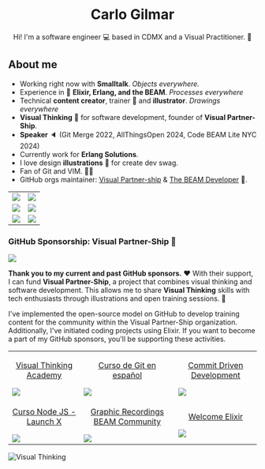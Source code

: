 <h1 align="center">Carlo Gilmar</h1>

<p align="center">
Hi! I'm a software engineer 💻 based in CDMX and a Visual Practitioner. 🎨
</p>

## About me

- Working right now with **Smalltalk**. _Objects everywhere._
- Experience in 🚀 **Elixir, Erlang, and the BEAM**. _Processes everywhere_
- Technical **content creator**, trainer 📝 and **illustrator**. _Drawings everywhere_
- **Visual Thinking** 🎨 for software development, founder of **Visual Partner-Ship**.
- **Speaker** 🔈 (Git Merge 2022, AllThingsOpen 2024, Code BEAM Lite NYC 2024)
- Currently work for **Erlang Solutions**.
- I love design **illustrations** 🎇 for create dev swag.
- Fan of Git and VIM. 😮‍💨
- GitHub orgs maintainer: [Visual Partner-ship](https://github.com/visualpartnership) & [The BEAM Developer](https://github.com/the-beam-developer) 📍.

<table width="100%">
  <tbody>
    <tr>
      <td width="50%">
        <img src="https://github.com/carlogilmar/carlogilmar/assets/17634377/20f97d8c-0d7e-4637-9f6f-77eb3c251a27">
      </td>
      <td width="50%">
        <img src="https://github.com/carlogilmar/carlogilmar/assets/17634377/aaac5053-c988-42f4-b264-7832e8a793ea">
      </td>
    </tr>
    <tr>
      <td width="50%">
        <img src="https://github.com/carlogilmar/carlogilmar/assets/17634377/adb654c3-0243-4827-8457-b21a6ec1bebc">
      </td>
      <td width="50%">
        <img src="https://github.com/carlogilmar/carlogilmar/assets/17634377/2ac843b7-88bb-4cb2-b5fe-c0fcb721889b">
      </td>
    </tr>
    <tr>
      <td width="50%">
        <img src="https://github.com/carlogilmar/carlogilmar/assets/17634377/818a56d6-02cc-49f7-b7cd-7959bc0e19fd">
      </td>
      <td width="50%">
        <img src="https://github.com/carlogilmar/carlogilmar/assets/17634377/e3c1e037-5768-47ab-83e5-0f20ca132100">
      </td>
    </tr>
  </tbody>
</table>

### GitHub Sponsorship: Visual Partner-Ship 🤑

<a href="https://github.com/sponsors/carlogilmar" target="_blank" rel="noreferrer">
  <img src="https://img.shields.io/badge/sponsor-30363D?style=for-the-badge&logo=GitHub-Sponsors&logoColor=#EA4AAA"/>
</a>

**Thank you to my current and past GitHub sponsors.** ❤️ With their support, I can fund **Visual Partner-Ship**, a project that combines visual thinking and software development. This allows me to share **Visual Thinking** skills with tech enthusiasts through illustrations and open training sessions. 🎨

I've implemented the open-source model on GitHub to develop training content for the community within the Visual Partner-Ship organization. Additionally, I've initiated coding projects using Elixir. If you want to become a part of my GitHub sponsors, you'll be supporting these activities.

<table width="100%">
  <tr>
    <td>
      <a href="https://github.com/visualpartnership/visualthinking">
        <p align="center">Visual Thinking Academy</p>
        <img src="https://github.com/carlogilmar/carlogilmar/assets/17634377/6a2c8754-a501-4465-9192-2daecd46037c" />
       </a>
    </td>
    <td>
      <a href="https://github.com/carlogilmar/curso-git-esp">
        <p align="center">Curso de Git en español</p>
        <img src="https://github.com/carlogilmar/carlogilmar/assets/17634377/dae81df7-3ba6-402c-871e-470b4addf546" />
       </a>
    </td>
    <td>
      <a href="https://github.com/carlogilmar/commit-driven-development">
        <p align="center">Commit Driven Development</p>
        <img src="https://github.com/carlogilmar/carlogilmar/assets/17634377/29017542-5063-41cf-b577-d809ed3b5e3f" />
       </a>
    </td>
  </tr>
  <tr>
    <td>
      <a href="https://github.com/carlogilmar/NodeJSCourse">
        <p align="center">Curso Node JS - Launch X</p>
        <img src="https://user-images.githubusercontent.com/17634377/155241139-a345385a-7528-4aab-ae9a-9ed094d39250.png" />
       </a>
    </td>
    <td>
      <a href="https://github.com/carlogilmar/visual_partnership">
        <p align="center">Graphic Recordings BEAM Community</p>
        <img src="https://github.com/carlogilmar/carlogilmar/assets/17634377/89c8f68f-5052-45eb-9e16-92b537e2938f" />
       </a>
    </td>
    <td>
      <a href="https://github.com/the-beam-developer/welcome-elixir">
        <p align="center">Welcome Elixir</p>
        <img src="https://github.com/carlogilmar/carlogilmar/assets/17634377/07e6e011-65bb-43a2-88db-125658cf42c9" />
       </a>
    </td>
  </tr>
</table>

![Visual Thinking](https://github.com/carlogilmar/carlogilmar/assets/17634377/9e422bab-2e27-4be1-a175-6796bc4650ae)

